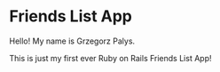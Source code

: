 # Friends List App

Hello! My name is Grzegorz Palys.

This is just my first ever Ruby on Rails Friends List App!
